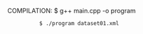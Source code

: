COMPILATION: 
              $ g++ main.cpp -o program
              
              $ ./program dataset01.xml
